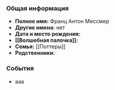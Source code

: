 ### Общая информация
- **Полное имя:** Франц Антон Мессмер
- **Другие имена:** нет
- **Дата и место рождения:**
- **[[Волшебная палочка]]:**
- **Семья:** [[Поттеры]]
- **Родственники**:

### События
- ааа